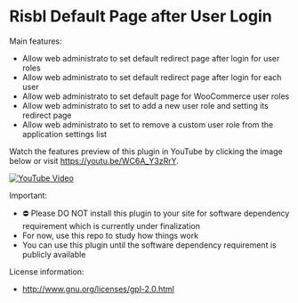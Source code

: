 # Risbl Default Page after User Login

Main features:

- Allow web administrato to set default redirect page after login for user roles  
- Allow web administrato to set default redirect page after login for each user  
- Allow web administrato to set default page for WooCommerce user roles  
- Allow web administrato to set to add a new user role and setting its redirect page  
- Allow web administrato to set to remove a custom user role from the application settings list

Watch the features preview of this plugin in YouTube by clicking the image below or visit https://youtu.be/WC6A_Y3zRrY.

[![YouTube Video](https://img.youtube.com/vi/WC6A_Y3zRrY/0.jpg)](https://www.youtube.com/watch?v=WC6A_Y3zRrY)

Important: 

* ⛔ Please DO NOT install this plugin to your site for software dependency requirement which is currently under finalization
* For now, use this repo to study how things work
* You can use this plugin until the software dependency requirement is publicly available

License information:

* http://www.gnu.org/licenses/gpl-2.0.html
